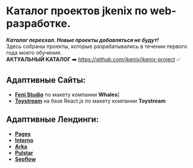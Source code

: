 # Каталог проектов jkenix по web-разработке.

***Каталог переехал. Новые проекты добавляться не будут!***  
Здесь собраны проекты, которые разрабатывались в течении первого года моего обучения.  
**АКТУАЛЬНЫЙ КАТАЛОГ** ➡️ https://github.com/jkenix/jkenix-project :white_check_mark:  

## Адаптивные Сайты:
- [**Feni Studio**](https://github.com/jkenix/jkenix-project/tree/feni-website) по макету компании **Whales**]  
- [**Toystream**](https://github.com/jkenix/jkenix.github.io/tree/toystream) на базе React.js по макету компании **Toystream**  
## Адаптивные Лендинги:  
- [**Pages**](https://github.com/jkenix/jkenix.github.io/tree/pages-page)  
- [**Interno**](https://github.com/jkenix/jkenix.github.io/tree/interno)  
- [**Arka**](https://github.com/jkenix/jkenix.github.io/tree/arka)  
- [**Pulstar**](https://github.com/jkenix/jkenix.github.io/tree/pulstar)  
- [**Seoflow**](https://github.com/jkenix/jkenix.github.io/tree/seoflow)  
